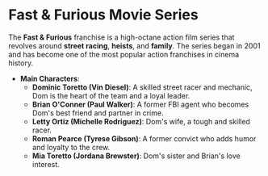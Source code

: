 # Fast & Furious Movie Series

The **Fast & Furious** franchise is a high-octane action film series that revolves around **street racing**, **heists**, and **family**. The series began in 2001 and has become one of the most popular action franchises in cinema history.

- **Main Characters**:
  - **Dominic Toretto (Vin Diesel)**: A skilled street racer and mechanic, Dom is the heart of the team and a loyal leader.
  - **Brian O'Conner (Paul Walker)**: A former FBI agent who becomes Dom's best friend and partner in crime.
  - **Letty Ortiz (Michelle Rodriguez)**: Dom's wife, a tough and skilled racer.
  - **Roman Pearce (Tyrese Gibson)**: A former convict who adds humor and loyalty to the crew.
  - **Mia Toretto (Jordana Brewster)**: Dom's sister and Brian's love interest.
